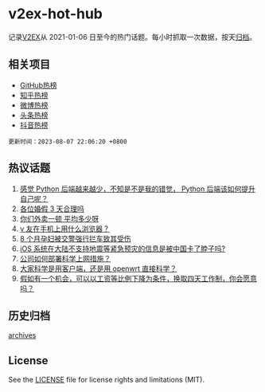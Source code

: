 # v2ex-hot-hub

 记录[V2EX](https://www.v2ex.com/)从 2021-01-06 日至今的热门话题。每小时抓取一次数据，按天[归档](archives)。
 
 ## 相关项目

- [GitHub热榜](https://github.com/lonnyzhang423/github-hot-hub)
- [知乎热榜](https://github.com/lonnyzhang423/zhihu-hot-hub)
- [微博热榜](https://github.com/lonnyzhang423/weibo-hot-hub)
- [头条热榜](https://github.com/lonnyzhang423/toutiao-hot-hub)
- [抖音热榜](https://github.com/lonnyzhang423/douyin-hot-hub)


 `更新时间：2023-08-07 22:06:20 +0800`

## 热议话题

1. [感觉 Python 后端越来越少，不知是不是我的错觉， Python 后端该如何提升自己呢？](https://www.v2ex.com/t/962899)
1. [各位婚假 3 天合理吗](https://www.v2ex.com/t/962917)
1. [你们外卖一顿 平均多少呀](https://www.v2ex.com/t/963090)
1. [v 友在手机上用什么浏览器？](https://www.v2ex.com/t/962891)
1. [8 个月孕妇被交警强行拦车致其受伤](https://www.v2ex.com/t/963109)
1. [iOS 系统在大陆不支持地震等紧急预灾的信息是被中国卡了脖子吗?](https://www.v2ex.com/t/962874)
1. [公司如何部署科学上网措施？](https://www.v2ex.com/t/962964)
1. [大家科学是用客户端，还是用 openwrt 直接科学？](https://www.v2ex.com/t/962900)
1. [假如有一个机会，可以以工资等比例下降为条件，换取四天工作制，你会愿意吗？](https://www.v2ex.com/t/962978)

## 历史归档

[archives](archives)

## License

See the [LICENSE](LICENSE) file for license rights and limitations (MIT).
